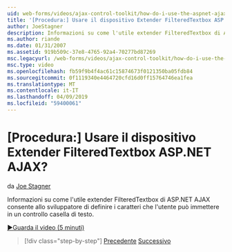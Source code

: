 ```yaml
---
uid: web-forms/videos/ajax-control-toolkit/how-do-i-use-the-aspnet-ajax-filteredtextbox-extender
title: '[Procedura:] Usare il dispositivo Extender FilteredTextbox ASP.NET AJAX? | Microsoft Docs'
author: JoeStagner
description: Informazioni su come l'utile extender FilteredTextbox di ASP.NET AJAX consente allo sviluppatore di definire i caratteri che l'utente può immettere in un controllo casella di testo.
ms.author: riande
ms.date: 01/31/2007
ms.assetid: 919b509c-37e8-4765-92a4-70277bd87269
msc.legacyurl: /web-forms/videos/ajax-control-toolkit/how-do-i-use-the-aspnet-ajax-filteredtextbox-extender
msc.type: video
ms.openlocfilehash: fb59f9b4f4ac61c15874673f0121350ba05fdb84
ms.sourcegitcommit: 0f1119340e4464720cfd16d0ff15764746ea1fea
ms.translationtype: MT
ms.contentlocale: it-IT
ms.lasthandoff: 04/09/2019
ms.locfileid: "59400061"
---
```

# <a name="how-do-i-use-the-aspnet-ajax-filteredtextbox-extender"></a>[Procedura:] Usare il dispositivo Extender FilteredTextbox ASP.NET AJAX?

da [Joe Stagner](https://github.com/JoeStagner)

Informazioni su come l'utile extender FilteredTextbox di ASP.NET AJAX consente allo sviluppatore di definire i caratteri che l'utente può immettere in un controllo casella di testo.

[&#9654;Guarda il video (5 minuti)](https://channel9.msdn.com/Blogs/ASP-NET-Site-Videos/how-do-i-use-the-aspnet-ajax-filteredtextbox-extender)

> [!div class="step-by-step"]
> [Precedente](how-do-i-use-the-aspnet-ajax-dynamicpopulate-extender.md)
> [Successivo](how-do-i-use-the-aspnet-ajax-hovermenu-extender.md)
